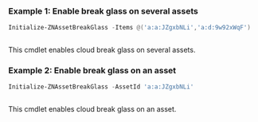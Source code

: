 ### Example 1: Enable break glass on several assets
```powershell
Initialize-ZNAssetBreakGlass -Items @('a:a:JZgxbNLi','a:d:9w92xWqF')
```

```output

```

This cmdlet enables cloud break glass on several assets.

### Example 2: Enable break glass on an asset
```powershell
Initialize-ZNAssetBreakGlass -AssetId 'a:a:JZgxbNLi'
```

```output

```

This cmdlet enables cloud break glass on an asset.
